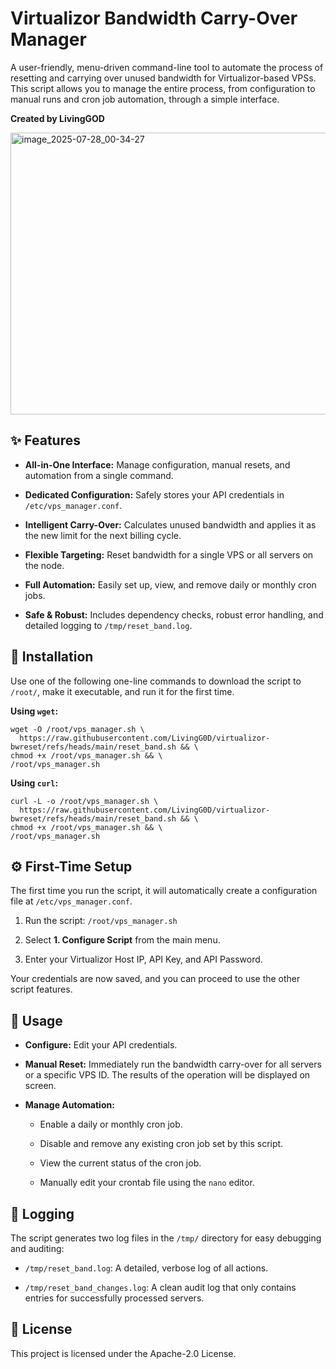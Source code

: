 # Virtualizor Bandwidth Carry-Over Manager

A user-friendly, menu-driven command-line tool to automate the process of resetting and carrying over unused bandwidth for Virtualizor-based VPSs. This script allows you to manage the entire process, from configuration to manual runs and cron job automation, through a simple interface.

**Created by LivingGOD**

<img width="822" height="451" alt="image_2025-07-28_00-34-27" src="https://github.com/user-attachments/assets/f3b14d29-bd32-4587-b139-75757c1c1bc8" />

## ✨ Features

* **All-in-One Interface:** Manage configuration, manual resets, and automation from a single command.

* **Dedicated Configuration:** Safely stores your API credentials in `/etc/vps_manager.conf`.

* **Intelligent Carry-Over:** Calculates unused bandwidth and applies it as the new limit for the next billing cycle.

* **Flexible Targeting:** Reset bandwidth for a single VPS or all servers on the node.

* **Full Automation:** Easily set up, view, and remove daily or monthly cron jobs.

* **Safe & Robust:** Includes dependency checks, robust error handling, and detailed logging to `/tmp/reset_band.log`.

## 🚀 Installation

Use one of the following one-line commands to download the script to `/root/`, make it executable, and run it for the first time.

**Using `wget`:**
```
wget -O /root/vps_manager.sh \
  https://raw.githubusercontent.com/LivingG0D/virtualizor-bwreset/refs/heads/main/reset_band.sh && \
chmod +x /root/vps_manager.sh && \
/root/vps_manager.sh

```

**Using `curl`:**
```
curl -L -o /root/vps_manager.sh \
  https://raw.githubusercontent.com/LivingG0D/virtualizor-bwreset/refs/heads/main/reset_band.sh && \
chmod +x /root/vps_manager.sh && \
/root/vps_manager.sh

```

## ⚙️ First-Time Setup

The first time you run the script, it will automatically create a configuration file at `/etc/vps_manager.conf`.

1. Run the script: `/root/vps_manager.sh`

2. Select **1. Configure Script** from the main menu.

3. Enter your Virtualizor Host IP, API Key, and API Password.

Your credentials are now saved, and you can proceed to use the other script features.

## 🔧 Usage

* **Configure:** Edit your API credentials.

* **Manual Reset:** Immediately run the bandwidth carry-over for all servers or a specific VPS ID. The results of the operation will be displayed on screen.

* **Manage Automation:**

  * Enable a daily or monthly cron job.

  * Disable and remove any existing cron job set by this script.

  * View the current status of the cron job.

  * Manually edit your crontab file using the `nano` editor.

## 📝 Logging

The script generates two log files in the `/tmp/` directory for easy debugging and auditing:

* `/tmp/reset_band.log`: A detailed, verbose log of all actions.

* `/tmp/reset_band_changes.log`: A clean audit log that only contains entries for successfully processed servers.
## 📜 License

This project is licensed under the Apache-2.0 License.
